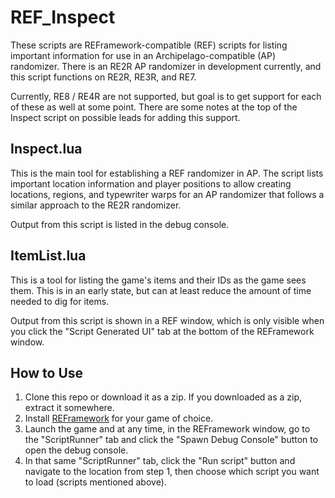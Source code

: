 # REF_Inspect
These scripts are REFramework-compatible (REF) scripts for listing important information for use in an Archipelago-compatible (AP) randomizer. There is an RE2R AP randomizer in development currently, and this script functions on RE2R, RE3R, and RE7.

Currently, RE8 / RE4R are not supported, but goal is to get support for each of these as well at some point. There are some notes at the top of the Inspect script on possible leads for adding this support.

## Inspect.lua
This is the main tool for establishing a REF randomizer in AP. The script lists important location information and player positions to allow creating locations, regions, and typewriter warps for an AP randomizer that follows a similar approach to the RE2R randomizer.

Output from this script is listed in the debug console.

## ItemList.lua
This is a tool for listing the game's items and their IDs as the game sees them. This is in an early state, but can at least reduce the amount of time needed to dig for items.

Output from this script is shown in a REF window, which is only visible when you click the "Script Generated UI" tab at the bottom of the REFramework window.

## How to Use

1. Clone this repo or download it as a zip. If you downloaded as a zip, extract it somewhere.
2. Install [REFramework](https://github.com/praydog/REFramework) for your game of choice. 
3. Launch the game and at any time, in the REFramework window, go to the "ScriptRunner" tab and click the "Spawn Debug Console" button to open the debug console.
4. In that same "ScriptRunner" tab, click the "Run script" button and navigate to the location from step 1, then choose which script you want to load (scripts mentioned above).
